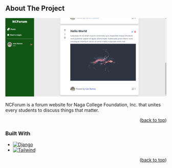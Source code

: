 <a name="readme-top"></a>


<!-- ABOUT THE PROJECT -->
## About The Project

[![Product Name Screen Shot][product-screenshot]]()

NCForum is a forum website for Naga College Foundation, Inc. that unites every students to discuss things that matter.

<p align="right">(<a href="#readme-top">back to top</a>)</p>



### Built With

* [![Django][Django]][Django-url]
* [![Tailwind][Tailwind]][Tailwind-url]

<p align="right">(<a href="#readme-top">back to top</a>)</p>



<!-- MARKDOWN LINKS & IMAGES -->
[product-screenshot]: screenshots/demo.png
[Django]: https://img.shields.io/badge/django-5D9C59?style=for-the-badge&logo=django&logoColor=white
[Django-url]: https://www.djangoproject.com/
[Tailwind]: https://img.shields.io/badge/Tailwindcss-20232A?style=for-the-badge&logo=tailwindcss&logoColor=61DAFB
[Tailwind-url]: https://tailwindcss.com/
